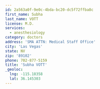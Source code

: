 ```yaml
---
id: 2a563a0f-9e0c-4bda-bc20-dc5f72ffba8c
first_name: Subha
last_name: VOTT
license: M.D.
services:
  - anesthesiology
category: doctors
address: 'SMA ATTN: Medical Staff Office'
city: 'Las Vegas'
state: NV
zip: '89102'
phone: 702-877-5159
title: 'Subha VOTT'
_geoloc:
  lng: -115.18358
  lat: 36.145303
---
```

